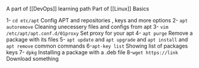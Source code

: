 A part of [[DevOps]] learning path
 Part of [[Linux]] Basics 

1-  `cd etc/apt` Config APT and repositories , keys and more options 
2- `apt autoremove`   Cleaning unecessery files and configs from apt
3- `vim /etc/apt/apt.conf.d/01proxy`   Set proxy for your apt
4- `apt purge` Remove a package with its files 
5- `apt update` and `apt upgrade` and `apt install` and `apt remove` common commands 
6-`apt-key list`  Showing list of packages keys 
7- `dpkg`  Installing a package with a .deb file 
8-`wget https://link` Download something






